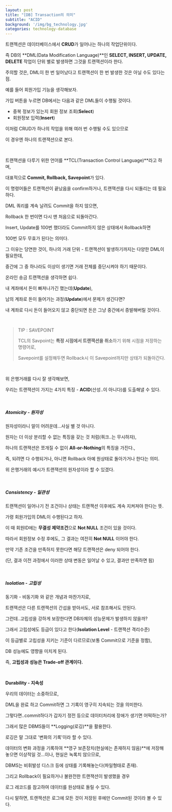 ```yaml
---
layout: post
title: "[DB] Transaction의 의미"
subtitle: "ACID"
background: '/img/bg_technology.jpg'
categories: technology-database
---
```



트랜젝션은 데이터베이스에서 **CRUD**가 일어나는 하나의 작업단위이다.

즉 DB의 **DML(Data Modification Language)**인 **SELECT, INSERT, UPDATE, DELETE** 작업이 단위 별로 발생하면 그것을 트랜잭션이라 한다.

주의할 것은, DML이 한 번 일어났다고 트랜잭션이 한 번 발생한 것은 아닐 수도 있다는 점.

예를 들어 회원가입 기능을 생각해보자.

가입 버튼을 누르면 DB에서는 다음과 같은 DML들이 수행될 것이다.

- 중복 정보가 있는지 회원 정보 조회(**Select**)
- 회원정보 입력(**Insert**)

이처럼 CRUD가 하나의 작업을 위해 여러 번 수행될 수도 있으므로 

이 경우엔 하나의 트랜잭션으로 본다.

<br/>

트랜잭션을 다루기 위한 언어를 **TCL(Transaction Control Language)**라고 하며,

대표적으로 **Commit, Rollback, Savepoint**가 있다.

이 명령어들은 트랜잭션이 끝났음을 confirm하거나, 트랜잭션을 다시 되돌리는 데 필요하다.

DML 쿼리를 계속 날려도 Commit을 하지 않으면,

Rollback 한 번이면 다시 맨 처음으로 되돌아간다.

Insert, Update를 100번 했더라도 Commit하지 않은 상태에서 Rollback하면 

100번 모두 무효가 된다는 의미다.

그 이유는 당연한 것이, 하나의 거래 단위 - 트랜잭션이 발생하기까지는 다양한 DML이 필요한데,

중간에 그 중 하나라도 이상이 생기면 거래 전체를 중단시켜야 하기 때문이다.

온라인 송금 트랜잭션을 생각하면 쉽다.

내 계좌에서 돈이 빠져나가긴 했는데(**Update**), 

남의 계좌로 돈이 들어가는 과정(**Update**)에서 문제가 생긴다면?

내 계좌로 다시 돈이 들어오지 않고 중단되면 돈은 그냥 중간에서 증발해버릴 것이다.

<br/>

> TIP : SAVEPOINT
>
> TCL의 Savpoint는 **특정 시점에서 트랜잭션을 취소**하기 위해 시점을 저장하는 명령어로,
>
> Savepoint를 설정해두면 Rollback시 이 Savepoint까지만 상태가 되돌아간다.

<br/>

위 은행거래를 다시 잘 생각해보면,

우리는 트랜잭션이 가지는 4가지 특징 - **ACID**(산성..이 아니다)를 도출해낼 수 있다.

<br/>

##### Atomicity - 원자성 

원자성이라니 말이 어려운데...사실 별 것 아니다.

원자는 더 이상 분리할 수 없는 특징을 갖는 것 처럼(쿼크..는 무시하자),

하나의 트랜잭션은 쪼개질 수 없이 **All-or-Nothing**의 특징을 가진다.,

즉, 되려면 다 수행되거나, 아니면 Rollback 아예 원상태로 돌아가거나 한다는 의미.

위 은행거래의 예시가 트랜잭션의 원자성이라 할 수 있겠다.

<br/>

##### Consistency - 일관성

트랜잭션이 일어나기 전 조건이나 상태는 트랜잭션 이후에도 계속 지켜져야 한다는 뜻.

가령 회원가입의 DML이 수행된다고 하자.

이 때 회원ID에는 **무결성 제약조건**으로 **Not NULL** 조건이 있을 것이다.

따라서 회원정보 수정 후에도, 그 결과는 여전히 **Not NULL** 이어야 한다.

만약 기존 조건을 만족하지 못한다면 해당 트랜잭션은 deny 되어야 한다.

(단, 결과 이전 과정에서 이러한 상태 변동은 일어날 수 있고, 결과만 만족하면 됨)

<br/>

##### Isolation - 고립성

동기화 - 비동기화 와 같은 개념과 마찬가지로,

트랜잭션은 다른 트랜잭션의 간섭을 받아서도, 서로 참조해서도 안된다.

그런데..고립성을 강하게 보장한다면 DB자체의 성능문제가 발생하지 않을까?

그래서 고립성에도 등급이 있다고 한다(**Isolation Level** - 트랜잭션 격리수준)

이 등급별로 고립성을 지키는 기준이 다르므로(보통 Commit으로 기준을 정함),

DB 성능에도 영향을 미치게 된다.

즉, **고립성과 성능은 Trade-off 관계이다.**

<br/>

**Durability - 지속성**

우리의 데이터는 소중하므로, 

DML을 완료 하고 Commit하면 그 기록이 영구히 지속되는 것을 의미한다.

그렇다면..commit하다가 갑자기 정전 등으로 데이터처리에 장애가 생기면 어떡하는가?

그래서 많은 DBMS들이 **Logging(로깅)**을 활용한다.

로깅은 말 그대로 '변화의 기록'이라 할 수 있다.

데이터의 변화 과정을 기록하여 **영구 보존장치(현실에는 존재하지 않음)**에 저장해놓으면 이상적일 것...이나, 현실은 녹록치 않으므로,

DBMS는 비휘발성 디스크 등에 상태를 기록해놓는다(파일형태로 존재).

그리고 Rollback이 필요하거나 불완전한 트랜잭션이 발생했을 경우

로그 레코드를 참고하여 데이터를 원상태로 돌릴 수 있다.

다시 말하면, 트랜잭션은 로그에 모든 것이 저장된 후에만 Commit된 것이라 볼 수 있다.

 

